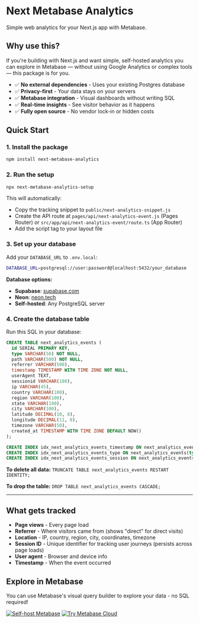 # Next Metabase Analytics

Simple web analytics for your Next.js app with Metabase.

## Why use this?

If you're building with Next.js and want simple, self-hosted analytics you can explore in Metabase — without using Google Analytics or complex tools — this package is for you.

- ✅ **No external dependencies** - Uses your existing Postgres database
- ✅ **Privacy-first** - Your data stays on your servers
- ✅ **Metabase integration** - Visual dashboards without writing SQL
- ✅ **Real-time insights** - See visitor behavior as it happens
- ✅ **Fully open source** - No vendor lock-in or hidden costs

## Quick Start

### 1. Install the package

```bash
npm install next-metabase-analytics
```

### 2. Run the setup

```bash
npx next-metabase-analytics-setup
```

This will automatically:

- Copy the tracking snippet to `public/next-analytics-snippet.js`
- Create the API route at `pages/api/next-analytics-event.js` (Pages Router) or `src/app/api/next-analytics-event/route.ts` (App Router)
- Add the script tag to your layout file

### 3. Set up your database

Add your `DATABASE_URL` to `.env.local`:

```bash
DATABASE_URL=postgresql://user:password@localhost:5432/your_database
```

**Database options:**

- **Supabase**: [supabase.com](https://supabase.com)
- **Neon**: [neon.tech](https://neon.tech)
- **Self-hosted**: Any PostgreSQL server

### 4. Create the database table

Run this SQL in your database:

```sql
CREATE TABLE next_analytics_events (
  id SERIAL PRIMARY KEY,
  type VARCHAR(50) NOT NULL,
  path VARCHAR(500) NOT NULL,
  referrer VARCHAR(500),
  timestamp TIMESTAMP WITH TIME ZONE NOT NULL,
  userAgent TEXT,
  sessionid VARCHAR(100),
  ip VARCHAR(45),
  country VARCHAR(100),
  region VARCHAR(100),
  state VARCHAR(100),
  city VARCHAR(100),
  latitude DECIMAL(10, 8),
  longitude DECIMAL(11, 8),
  timezone VARCHAR(50),
  created_at TIMESTAMP WITH TIME ZONE DEFAULT NOW()
);

CREATE INDEX idx_next_analytics_events_timestamp ON next_analytics_events(timestamp);
CREATE INDEX idx_next_analytics_events_type ON next_analytics_events(type);
CREATE INDEX idx_next_analytics_events_session ON next_analytics_events(sessionid);
```

**To delete all data:** `TRUNCATE TABLE next_analytics_events RESTART IDENTITY;`

**To drop the table:** `DROP TABLE next_analytics_events CASCADE;`

---

## What gets tracked

- **Page views** - Every page load
- **Referrer** - Where visitors came from (shows "direct" for direct visits)
- **Location** - IP, country, region, city, coordinates, timezone
- **Session ID** - Unique identifier for tracking user journeys (persists across page loads)
- **User agent** - Browser and device info
- **Timestamp** - When the event occurred

## Explore in Metabase

You can use Metabase's visual query builder to explore your data - no SQL required!

[![Self-host Metabase](https://img.shields.io/badge/Self--host-Metabase-blue?logo=metabase)](https://www.metabase.com/docs/latest/operations-guide/installing.html)
[![Try Metabase Cloud](https://img.shields.io/badge/Try%20Cloud-Metabase-brightgreen?logo=metabase)](https://www.metabase.com/start)
